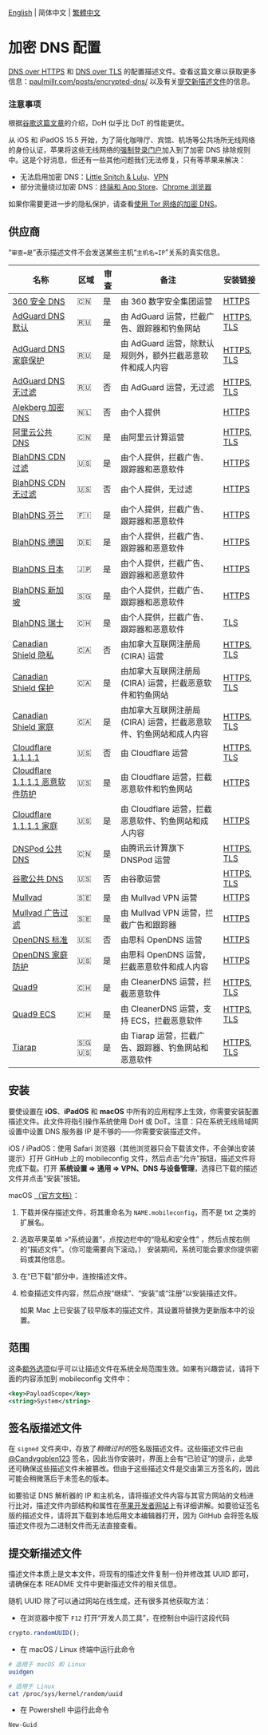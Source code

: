 [English](https://github.com/paulmillr/encrypted-dns/) | 简体中文 | [繁體中文](https://github.com/paulmillr/encrypted-dns/blob/master/README.cmn-TW.md)

# 加密 DNS 配置

[DNS over HTTPS](https://en.wikipedia.org/wiki/DNS_over_HTTPS) 和 [DNS over TLS](https://en.wikipedia.org/wiki/DNS_over_TLS) 的配置描述文件。查看这篇文章以获取更多信息：[paulmillr.com/posts/encrypted-dns/](https://paulmillr.com/posts/encrypted-dns/) 以及有关[提交新描述文件](#提交新描述文件)的信息。

### 注意事项

根据[谷歌这篇文章](https://security.googleblog.com/2022/07/dns-over-http3-in-android.html)的介绍，DoH 似乎比 DoT 的性能更优。

从 iOS 和 iPadOS 15.5 开始，为了简化咖啡厅、宾馆、机场等公共场所无线网络的身份认证，苹果将这些无线网络的[强制登录门户](https://en.wikipedia.org/wiki/Captive_portal)加入到了加密 DNS 排除规则中。这是个好消息，但还有一些其他问题我们无法修复，只有等苹果来解决：

- 无法启用加密 DNS：[Little Snitch & Lulu](https://github.com/paulmillr/encrypted-dns/issues/13)、[VPN](https://github.com/paulmillr/encrypted-dns/issues/18)
- 部分流量绕过加密 DNS：[终端和 App Store](https://github.com/paulmillr/encrypted-dns/issues/22)、[Chrome 浏览器](https://github.com/paulmillr/encrypted-dns/issues/19)

如果你需要更进一步的隐私保护，请查看[使用 Tor 网络的加密 DNS](https://github.com/alecmuffett/dohot)。

## 供应商

“`审查=是`”表示描述文件不会发送某些主机“`主机名=IP`”关系的真实信息。

| 名称                                                                                                                                             | 区域  | 审查 | 备注                                                               | 安装链接                                                                                                                                                                                                                             |
| ------------------------------------------------------------------------------------------------------------------------------------------------ | ----- | ---- | ------------------------------------------------------------------ | ------------------------------------------------------------------------------------------------------------------------------------------------------------------------------------------------------------------------------------ |
| [360 安全 DNS](https://sdns.360.net/dnsPublic.html)                                                                                              | 🇨🇳    | 是   | 由 360 数字安全集团运营                                            | [HTTPS](https://github.com/paulmillr/encrypted-dns/raw/master/profiles/360-https.mobileconfig)                                                                                                                                       |
| [AdGuard DNS 默认](https://adguard-dns.io/kb/zh-CN/general/dns-providers/#default)                                                               | 🇷🇺    | 是   | 由 AdGuard 运营，拦截广告、跟踪器和钓鱼网站                        | [HTTPS](https://github.com/paulmillr/encrypted-dns/raw/master/profiles/adguard-default-https.mobileconfig), [TLS](https://github.com/paulmillr/encrypted-dns/raw/master/profiles/adguard-default-tls.mobileconfig)                   |
| [AdGuard DNS 家庭保护](https://adguard-dns.io/kb/zh-CN/general/dns-providers/#family-protection)                                                 | 🇷🇺    | 是   | 由 AdGuard 运营，除默认规则外，额外拦截恶意软件和成人内容          | [HTTPS](https://github.com/paulmillr/encrypted-dns/raw/master/profiles/adguard-family-https.mobileconfig), [TLS](https://github.com/paulmillr/encrypted-dns/raw/master/profiles/adguard-family-tls.mobileconfig)                     |
| [AdGuard DNS 无过滤](https://adguard-dns.io/kb/zh-CN/general/dns-providers/#non-filtering)                                                       | 🇷🇺    | 否   | 由 AdGuard 运营，无过滤                                            | [HTTPS](https://github.com/paulmillr/encrypted-dns/raw/master/profiles/adguard-nofilter-https.mobileconfig), [TLS](https://github.com/paulmillr/encrypted-dns/raw/master/profiles/adguard-nofilter-tls.mobileconfig)                 |
| [Alekberg 加密 DNS](https://alekberg.net)                                                                                                        | 🇳🇱    | 否   | 由个人提供                                                         | [HTTPS](https://github.com/paulmillr/encrypted-dns/raw/master/profiles/alekberg-https.mobileconfig)                                                                                                                                  |
| [阿里云公共 DNS](https://www.alidns.com/)                                                                                                        | 🇨🇳    | 是   | 由阿里云计算运营                                                   | [HTTPS](https://github.com/paulmillr/encrypted-dns/raw/master/profiles/alibaba-https.mobileconfig), [TLS](https://github.com/paulmillr/encrypted-dns/raw/master/profiles/alibaba-tls.mobileconfig)                                   |
| [BlahDNS CDN 过滤](https://blahdns.com/)                                                                                                         | 🇺🇸    | 是   | 由个人提供，拦截广告、跟踪器和恶意软件                             | [HTTPS](https://github.com/paulmillr/encrypted-dns/raw/master/profiles/blahdns-cdn-adblock-doh1.mobileconfig)                                                                                                                        |
| [BlahDNS CDN 无过滤](https://blahdns.com/)                                                                                                       | 🇺🇸    | 否   | 由个人提供，无过滤                                                 | [HTTPS](https://github.com/paulmillr/encrypted-dns/raw/master/profiles/blahdns-cdn-unfiltered-doh1.mobileconfig)                                                                                                                     |
| [BlahDNS 芬兰](https://blahdns.com/)                                                                                                             | 🇫🇮    | 是   | 由个人提供，拦截广告、跟踪器和恶意软件                             | [HTTPS](https://github.com/paulmillr/encrypted-dns/raw/master/profiles/blahdns-finland-doh.mobileconfig)                                                                                                                             |
| [BlahDNS 德国](https://blahdns.com/)                                                                                                             | 🇩🇪    | 是   | 由个人提供，拦截广告、跟踪器和恶意软件                             | [HTTPS](https://github.com/paulmillr/encrypted-dns/raw/master/profiles/blahdns-germany-doh.mobileconfig)                                                                                                                             |
| [BlahDNS 日本](https://blahdns.com/)                                                                                                             | 🇯🇵    | 是   | 由个人提供，拦截广告、跟踪器和恶意软件                             | [HTTPS](https://github.com/paulmillr/encrypted-dns/raw/master/profiles/blahdns-japan-doh.mobileconfig)                                                                                                                               |
| [BlahDNS 新加坡](https://blahdns.com/)                                                                                                           | 🇸🇬    | 是   | 由个人提供，拦截广告、跟踪器和恶意软件                             | [HTTPS](https://github.com/paulmillr/encrypted-dns/raw/master/profiles/blahdns-singapore-doh.mobileconfig)                                                                                                                           |
| [BlahDNS 瑞士](https://blahdns.com/)                                                                                                             | 🇨🇭    | 是   | 由个人提供，拦截广告、跟踪器和恶意软件                             | [TLS](https://github.com/paulmillr/encrypted-dns/raw/master/profiles/blahdns-switzerland-dot.mobileconfig)                                                                                                                           |
| [Canadian Shield 隐私](https://www.cira.ca/cybersecurity-services/canadian-shield/configure/summary-cira-canadian-shield-dns-resolver-addresses) | 🇨🇦    | 否   | 由加拿大互联网注册局 (CIRA) 运营                                   | [HTTPS](https://github.com/paulmillr/encrypted-dns/raw/master/profiles/canadianshield-private-https.mobileconfig), [TLS](https://github.com/paulmillr/encrypted-dns/raw/master/profiles/canadianshield-private-tls.mobileconfig)     |
| [Canadian Shield 保护](https://www.cira.ca/cybersecurity-services/canadian-shield/configure/summary-cira-canadian-shield-dns-resolver-addresses) | 🇨🇦    | 是   | 由加拿大互联网注册局 (CIRA) 运营，拦截恶意软件和钓鱼网站           | [HTTPS](https://github.com/paulmillr/encrypted-dns/raw/master/profiles/canadianshield-protected-https.mobileconfig), [TLS](https://github.com/paulmillr/encrypted-dns/raw/master/profiles/canadianshield-protected-tls.mobileconfig) |
| [Canadian Shield 家庭](https://www.cira.ca/cybersecurity-services/canadian-shield/configure/summary-cira-canadian-shield-dns-resolver-addresses) | 🇨🇦    | 是   | 由加拿大互联网注册局 (CIRA) 运营，拦截恶意软件、钓鱼网站和成人内容 | [HTTPS](https://github.com/paulmillr/encrypted-dns/raw/master/profiles/canadianshield-family-https.mobileconfig), [TLS](https://github.com/paulmillr/encrypted-dns/raw/master/profiles/canadianshield-family-tls.mobileconfig)       |
| [Cloudflare 1.1.1.1](https://developers.cloudflare.com/1.1.1.1/encryption/)                                                                      | 🇺🇸    | 否   | 由 Cloudflare 运营                                                 | [HTTPS](https://github.com/paulmillr/encrypted-dns/raw/master/profiles/cloudflare-https.mobileconfig), [TLS](https://github.com/paulmillr/encrypted-dns/raw/master/profiles/cloudflare-tls.mobileconfig)                             |
| [Cloudflare 1.1.1.1 恶意软件防护](https://developers.cloudflare.com/1.1.1.1/setup/#1111-for-families)                                            | 🇺🇸    | 是   | 由 Cloudflare 运营，拦截恶意软件和钓鱼网站                         | [HTTPS](https://github.com/paulmillr/encrypted-dns/raw/master/profiles/cloudflare-malware-https.mobileconfig)                                                                                                                        |
| [Cloudflare 1.1.1.1 家庭](https://developers.cloudflare.com/1.1.1.1/setup/#1111-for-families)                                                    | 🇺🇸    | 是   | 由 Cloudflare 运营，拦截恶意软件、钓鱼网站和成人内容               | [HTTPS](https://github.com/paulmillr/encrypted-dns/raw/master/profiles/cloudflare-family-https.mobileconfig)                                                                                                                         |
| [DNSPod 公共 DNS](https://www.dnspod.cn/products/publicdns)                                                                                      | 🇨🇳    | 是   | 由腾讯云计算旗下 DNSPod 运营                                       | [HTTPS](https://github.com/paulmillr/encrypted-dns/raw/master/profiles/dnspod-https.mobileconfig), [TLS](https://github.com/paulmillr/encrypted-dns/raw/master/profiles/dnspod-tls.mobileconfig)                                     |
| [谷歌公共 DNS](https://developers.google.com/speed/public-dns/docs/secure-transports?hl=zh-cn)                                                   | 🇺🇸    | 否   | 由谷歌运营                                                         | [HTTPS](https://github.com/paulmillr/encrypted-dns/raw/master/profiles/google-https.mobileconfig), [TLS](https://github.com/paulmillr/encrypted-dns/raw/master/profiles/google-tls.mobileconfig)                                     |
| [Mullvad](https://mullvad.net/zh-hans/help/dns-over-https-and-dns-over-tls/)                                                                     | 🇸🇪    | 是   | 由 Mullvad VPN 运营                                                | [HTTPS](https://github.com/paulmillr/encrypted-dns/raw/master/profiles/mullvad-doh.mobileconfig)                                                                                                                                     |
| [Mullvad 广告过滤](https://mullvad.net/zh-hans/help/dns-over-https-and-dns-over-tls/)                                                            | 🇸🇪    | 是   | 由 Mullvad VPN 运营，拦截广告和跟踪器                              | [HTTPS](https://github.com/paulmillr/encrypted-dns/raw/master/profiles/mullvad-adblock-doh.mobileconfig)                                                                                                                             |
| [OpenDNS 标准](https://support.opendns.com/hc/articles/360038086532)                                                                             | 🇺🇸    | 否   | 由思科 OpenDNS 运营                                                | [HTTPS](https://github.com/paulmillr/encrypted-dns/raw/master/profiles/opendns-https.mobileconfig)                                                                                                                                   |
| [OpenDNS 家庭防护](https://support.opendns.com/hc/articles/360038086532)                                                                         | 🇺🇸    | 是   | 由思科 OpenDNS 运营，拦截恶意软件和成人内容                        | [HTTPS](https://github.com/paulmillr/encrypted-dns/raw/master/profiles/opendns-family-https.mobileconfig)                                                                                                                            |
| [Quad9](https://www.quad9.net/news/blog/doh-with-quad9-dns-servers/)                                                                             | 🇨🇭    | 是   | 由 CleanerDNS 运营，拦截恶意软件                                   | [HTTPS](https://github.com/paulmillr/encrypted-dns/raw/master/profiles/quad9-https.mobileconfig), [TLS](https://github.com/paulmillr/encrypted-dns/raw/master/profiles/quad9-tls.mobileconfig)                                       |
| [Quad9 ECS](https://www.quad9.net/news/blog/doh-with-quad9-dns-servers/)                                                                         | 🇨🇭    | 是   | 由 CleanerDNS 运营，支持 ECS，拦截恶意软件                         | [HTTPS](https://github.com/paulmillr/encrypted-dns/raw/master/profiles/quad9-ECS-https.mobileconfig), [TLS](https://github.com/paulmillr/encrypted-dns/raw/master/profiles/quad9-ECS-tls.mobileconfig)                               |
| [Tiarap](https://doh.tiar.app)                                                                                                                   | 🇸🇬 🇺🇸 | 是   | 由 Tiarap 运营，拦截广告、跟踪器、钓鱼网站和恶意软件               | [HTTPS](https://github.com/paulmillr/encrypted-dns/raw/master/profiles/tiarapp-https.mobileconfig), [TLS](https://github.com/paulmillr/encrypted-dns/raw/master/profiles/tiarapp-tls.mobileconfig)                                   |

## 安装

要使设置在 **iOS**、**iPadOS** 和 **macOS** 中所有的应用程序上生效，你需要安装配置描述文件。此文件将指引操作系统使用 DoH 或 DoT。注意：只在系统无线局域网设置中设置 DNS 服务器 IP 是不够的——你需要安装描述文件。

iOS / iPadOS：使用 Safari 浏览器（其他浏览器只会下载该文件，不会弹出安装提示）打开 GitHub 上的 mobileconfig 文件，然后点击“允许”按钮，描述文件将完成下载。打开 **系统设置 => 通用 => VPN、DNS 与设备管理**，选择已下载的描述文件并点击“安装”按钮。

macOS [（官方文档）](https://support.apple.com/zh-cn/guide/mac-help/mh35561/)：

1. 下载并保存描述文件，将其重命名为 `NAME.mobileconfig`，而不是 txt 之类的扩展名。
2. 选取苹果菜单 >“系统设置”，点按边栏中的“隐私和安全性” ，然后点按右侧的“描述文件”。（你可能需要向下滚动。）
   安装期间，系统可能会要求你提供密码或其他信息。
3. 在“已下载”部分中，连按描述文件。
4. 检查描述文件内容，然后点按“继续”、“安装”或“注册”以安装描述文件。

   如果 Mac 上已安装了较早版本的描述文件，其设置将替换为更新版本中的设置。

## 范围

这条[额外选项](https://github.com/paulmillr/encrypted-dns/issues/22)似乎可以让描述文件在系统全局范围生效。如果有兴趣尝试，请将下面的内容添加到 mobileconfig 文件中：

```xml
<key>PayloadScope</key>
<string>System</string>
```

## 签名版描述文件

在 `signed` 文件夹中，存放了*稍微过时的*签名版描述文件。这些描述文件已由 [@Candygoblen123](https://github.com/Candygoblen123) 签名，因此当你安装时，界面上会有“已验证”的提示，此举还可确保这些描述文件未被篡改。但由于这些描述文件是交由第三方签名的，因此可能会稍微落后于未签名的版本。

[备注]: <> (我们建议安装签名版的描述文件，因为数字签名可以确保文件在下载时没有被修改。)

如要验证 DNS 解析器的 IP 和主机名，请将描述文件内容与其官方网站的文档进行比对，描述文件内部结构和属性在[苹果开发者网站](https://developer.apple.com/documentation/devicemanagement/dnssettings)上有详细讲解。如要验证签名版的描述文件，请将其下载到本地后用文本编辑器打开，因为 GitHub 会将签名版描述文件视为二进制文件而无法直接查看。

## 提交新描述文件

描述文件本质上是文本文件，将现有的描述文件复制一份并修改其 UUID 即可，请确保在本 README 文件中更新描述文件的相关信息。

随机 UUID 除了可以通过网站在线生成，还有很多其他获取方法：

- 在浏览器中按下 `F12` 打开“开发人员工具”，在控制台中运行这段代码

```javascript
crypto.randomUUID();
```

- 在 macOS / Linux 终端中运行此命令

```sh
# 适用于 macOS 和 Linux
uuidgen

# 适用于 Linux
cat /proc/sys/kernel/random/uuid
```

- 在 Powershell 中运行此命令

```powershell
New-Guid
```
